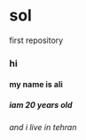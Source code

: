 # sol
first repository
### hi
#### my name is ali
##### iam 20 years old
######  and i live in tehran
